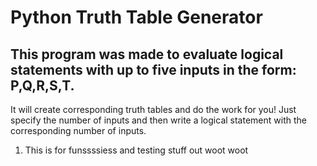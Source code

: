 # Python Truth Table Generator

## This program was made to evaluate logical statements with up to five inputs in the form: P,Q,R,S,T. 
It will create corresponding truth tables and do the work for you!
Just specify the number of inputs and then write a logical statement with the corresponding number of inputs.

1. This is for funssssiess and testing stuff out woot woot